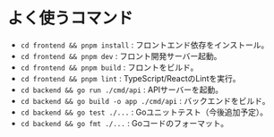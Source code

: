 # よく使うコマンド
- `cd frontend && pnpm install` : フロントエンド依存をインストール。
- `cd frontend && pnpm dev` : フロント開発サーバー起動。
- `cd frontend && pnpm build` : フロントをビルド。
- `cd frontend && pnpm lint` : TypeScript/ReactのLintを実行。
- `cd backend && go run ./cmd/api` : APIサーバーを起動。
- `cd backend && go build -o app ./cmd/api` : バックエンドをビルド。
- `cd backend && go test ./...` : Goユニットテスト（今後追加予定）。
- `cd backend && go fmt ./...` : Goコードのフォーマット。